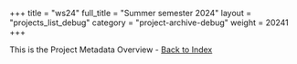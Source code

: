 +++
title = "ws24"
full_title = "Summer semester 2024"
layout = "projects_list_debug"
category = "project-archive-debug"
weight = 20241
+++

This is the Project Metadata Overview - [Back to Index](../)

